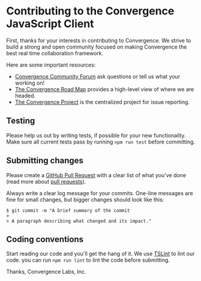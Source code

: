 # Contributing to the Convergence JavaScript Client

First, thanks for your interests in contributing to Convergence. We strive to build a strong and open community focused on making Convergence the best real time collaboration framework.

Here are some important resources:
  * [Convergence Community Forum](https://forum.convergence.io) ask questions or tell us what your working on!
  * [The Convergence Road Map](https://convergence.io/roadmap) provides a high-level view of where we are headed.
  * [The Convergence Project](https://github.com/convergencelabs/convergence-project) is the centralized project for issue reporting.
  

## Testing
Please help us out by writing tests, if possible for your new functionality.  Make sure all current tests pass by running `npm run test` before committing.

## Submitting changes
Please create a [GitHub Pull Request](https://github.com/convergencelabs/convergence-client-javascript/pull/new/master) with a clear list of what you've done (read more about [pull requests](http://help.github.com/pull-requests/)).

Always write a clear log message for your commits. One-line messages are fine for small changes, but bigger changes should look like this:

    $ git commit -m "A brief summary of the commit
    > 
    > A paragraph describing what changed and its impact."

## Coding conventions
Start reading our code and you'll get the hang of it. We use [TSLint](https://palantir.github.io/tslint/) to lint our code. you can run `npm run lint` to lint the code before submitting.

Thanks,
Convergence Labs, Inc.